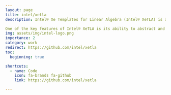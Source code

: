```yaml
---
layout: page
title: intel/xetla
description: Intel® Xe Templates for Linear Algebra (Intel® XeTLA) is a collection of SYCL/ESIMD templates that enable high-performance General Matrix Multiply (GEMM), Convolution (CONV), and related computations on Intel Xe GPU architecture. Intel® XeTLA offers reusable C++ templates for kernel, group and subgroup levels, allowing developers to optimize and specialize kernels based on data types, tiling policies, algorithms, fusion policies, and more.

One of the key features of Intel® XeTLA is its ability to abstract and hide details of Xe hardware implementations, particularly those related to matrix computations, such as the systolic array and other low level instructions. This ensures that SYCL/DPC++ developers can focus on leveraging the performance benefits of Intel® XeTLA without being burdened by hardware-specific instructions.
img: assets/img/intel-logo.png
importance: 2
category: work
redirect: https://github.com/intel/xetla
toc:
  beginning: true

shortcuts:
  - name: Code
    icon: fa-brands fa-github
    link: https://github.com/intel/xetla

---
```


